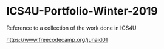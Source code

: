 # ICS4U-Portfolio-Winter-2019
Reference to a collection of the work done in ICS4U

https://www.freecodecamp.org/junaid01
